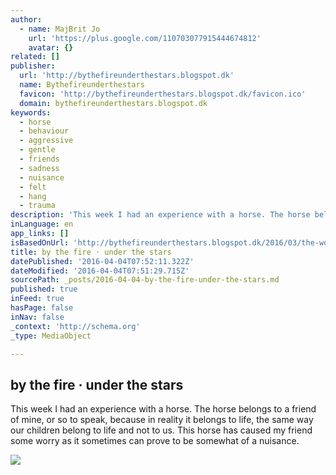 ```yaml
---
author:
  - name: MajBrit Jo
    url: 'https://plus.google.com/110703077915444674812'
    avatar: {}
related: []
publisher:
  url: 'http://bythefireunderthestars.blogspot.dk'
  name: Bythefireunderthestars
  favicon: 'http://bythefireunderthestars.blogspot.dk/favicon.ico'
  domain: bythefireunderthestars.blogspot.dk
keywords:
  - horse
  - behaviour
  - aggressive
  - gentle
  - friends
  - sadness
  - nuisance
  - felt
  - hang
  - trauma
description: 'This week I had an experience with a horse. The horse belongs to a friend of mine, or so to speak, because in reality it belongs to life, the same way our children belong to life and not to us. This horse has caused my friend some worry as it sometimes can prove to be somewhat of a nuisance.'
inLanguage: en
app_links: []
isBasedOnUrl: 'http://bythefireunderthestars.blogspot.dk/2016/03/the-wound-of-gentle-loving-spirited.html'
title: by the fire · under the stars
datePublished: '2016-04-04T07:52:11.322Z'
dateModified: '2016-04-04T07:51:29.715Z'
sourcePath: _posts/2016-04-04-by-the-fire-under-the-stars.md
published: true
inFeed: true
hasPage: false
inNav: false
_context: 'http://schema.org'
_type: MediaObject

---
```

<article style=""><h1>by the fire · under the stars</h1><p>This week I had an experience with a horse. The horse belongs to a friend of mine, or so to speak, because in reality it belongs to life, the same way our children belong to life and not to us. This horse has caused my friend some worry as it sometimes can prove to be somewhat of a nuisance.</p><img src="https://4.bp.blogspot.com/-O9azocbJ0xM/VvwXjE0fB6I/AAAAAAAACSY/sjU4HoBXc9M0-e5fP1brWGhDJZcxrfayA/w1200-h630-p-nu/IMG_7264.jpg" /></article>